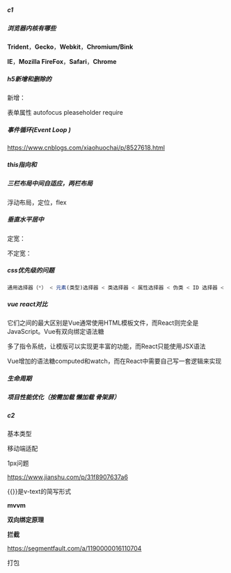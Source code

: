##### c1

##### 浏览器内核有哪些

**Trident**，**Gecko**，**Webkit**，**Chromium/Bink** 

**IE**，**Mozilla FireFox**，**Safari**，**Chrome**  



##### h5新增和删除的

新增：

表单属性 autofocus   pleaseholder   require

##### 事件循环(Event Loop )

<https://www.cnblogs.com/xiaohuochai/p/8527618.html> 

##### this指向和



##### 三栏布局中间自适应，两栏布局

浮动布局，定位，flex

##### 垂直水平居中

定宽：

不定宽：

##### css优先级的问题

```js
通用选择器（*） < 元素(类型)选择器 < 类选择器 < 属性选择器 < 伪类 < ID 选择器 < 内联样式
```

##### vue react对比

它们之间的最大区别是Vue通常使用HTML模板文件，而React则完全是JavaScript。Vue有双向绑定语法糖 

多了指令系统，让模版可以实现更丰富的功能，而React只能使用JSX语法 

Vue增加的语法糖computed和watch，而在React中需要自己写一套逻辑来实现 

##### 生命周期



##### 项目性能优化（按需加载  懒加载 骨架屏）



##### c2

基本类型

移动端适配

1px问题

<https://www.jianshu.com/p/31f8907637a6> 

{{}}是v-text的简写形式 



**mvvm**

**双向绑定原理**

**拦截**

<https://segmentfault.com/a/1190000016110704> 

打包















